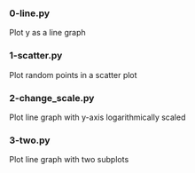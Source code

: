 ### 0-line.py
Plot y as a line graph

### 1-scatter.py
Plot random points in a scatter plot

### 2-change_scale.py
Plot line graph with y-axis logarithmically scaled

### 3-two.py
Plot line graph with two subplots
